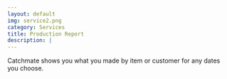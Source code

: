 ```yaml
---
layout: default
img: service2.png
category: Services
title: Production Report
description: |
---
```

Catchmate shows you what you made by item or customer for any dates you choose.
